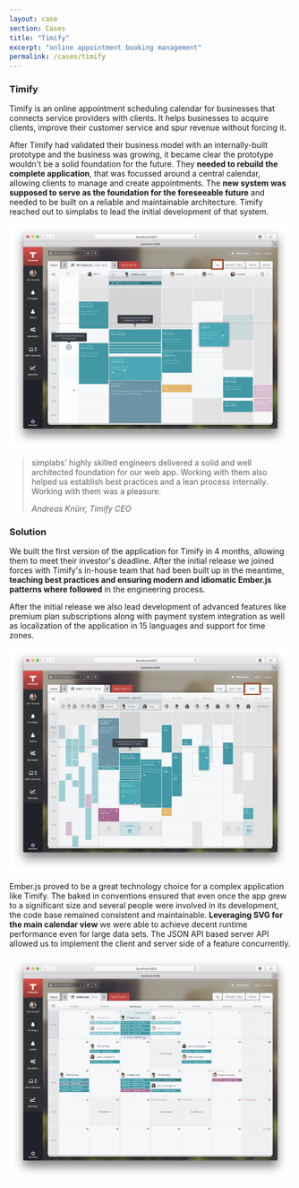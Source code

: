 ```yaml
---
layout: case
section: Cases
title: "Timify"
excerpt: "online appointment booking management"
permalink: /cases/timify
---
```


<div class="row content-section">
  <div class="col-xs-12 col-sm-6 col-sm-push-6 col-md-5 col-md-offset-1 col-md-push-5">
    <h3>Timify</h3>
    <p>Timify is an online appointment scheduling calendar for businesses that connects service providers with clients. It helps businesses to acquire clients, improve their customer service and spur revenue without forcing it.</p>
    <p>After Timify had validated their business model with an internally-built prototype and the business was growing, it became clear the prototype wouldn't be a solid foundation for the future. They <strong>needed to rebuild the complete application</strong>, that was focussed around a central calendar, allowing clients to manage and create appointments. The <strong>new system was supposed to serve as the foundation for the foreseeable future</strong> and needed to be built on a reliable and maintainable architecture. Timify reached out to simplabs to lead the initial development of that system.</p>
  </div>
  <div class="col-xs-10 col-xs-offset-1 col-sm-6 col-sm-offset-0 col-sm-pull-6 col-md-5 col-md-offset-1">
    <img src="/images/cases/timify/daily-view.png" class="img-responsive">
  </div>
</div>

<div class="secondary-banner quote-banner">
  <div class="container">
    <div class="row content-section">
      <div class="col-xs-12 col-md-10 col-md-offset-1">
        <blockquote>
          <p>simplabs' highly skilled engineers delivered a solid and well architected foundation for our web app. Working with them also helped us establish best practices and a lean process internally. Working with them was a pleasure.</p>
          <footer><cite>Andreas Knürr, Timify CEO</cite></footer>
        </blockquote>
      </div>
    </div>
  </div>
</div>

<div class="row content-section">
  <div class="col-xs-12 col-sm-6 col-md-5 col-md-offset-1">
    <h3>Solution</h3>
    <p>We built the first version of the application for Timify in 4 months, allowing them to meet their investor's deadline. After the initial release we joined forces with Timify's in-house team that had been built up in the meantime, <strong>teaching best practices and ensuring modern and idiomatic Ember.js patterns where followed</strong> in the engineering process.</p>
    <p>After the initial release we also lead development of advanced features like premium plan subscriptions along with payment system integration as well as localization of the application in 15 languages and support for time zones. </p>
  </div>
  <div class="col-xs-12 col-sm-6 col-md-5">
    <img src="/images/cases/timify/weekly-view.png" class="img-responsive">
  </div>
</div>

<div class="row content-section">
  <div class="col-xs-12 col-sm-6 col-sm-push-6 col-md-5 col-md-offset-1 col-md-push-5">
    <p>Ember.js proved to be a great technology choice for a complex application like Timify. The baked in conventions ensured that even once the app grew to a significant size and several people were involved in its development, the code base remained consistent and maintainable. <strong>Leveraging SVG for the main calendar view</strong> we were able to achieve decent runtime performance even for large data sets. The JSON API based server API allowed us to implement the client and server side of a feature concurrently.</p>
  </div>
  <div class="col-xs-10 col-xs-offset-1 col-sm-6 col-sm-offset-0 col-sm-pull-6 col-md-5 col-md-offset-1">
    <img src="/images/cases/timify/monthly-view.png" class="img-responsive">
  </div>
</div>
